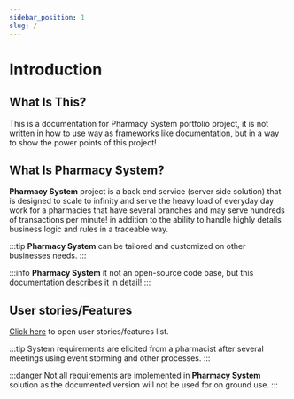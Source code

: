 ```yaml
---
sidebar_position: 1
slug: /
---
```


# Introduction

## What Is This?

This is a documentation for Pharmacy System portfolio project, it is not written in how to use way as frameworks like documentation, but in a way to show the power points of this project!

## What Is Pharmacy System?
**Pharmacy System** project is a back end service (server side solution) that is designed to scale to infinity and serve the heavy load of everyday day work for a pharmacies that have several branches and may serve hundreds of transactions per minute! in addition to the ability to handle highly details business logic and rules in a traceable way.

:::tip 
**Pharmacy System** can be tailored and customized on other businesses needs.
:::

:::info 
**Pharmacy System** it not an open-source code base, but this documentation describes it in detail!
:::

## User stories/Features
[Click here](https://drive.google.com/file/d/1WQWYwzRg0aOB8KKlfuPJXvbfZj7Rk8ro/view?usp=drive_link) to open user stories/features list.

:::tip
System requirements are elicited from a pharmacist after several meetings using event storming and other processes.
:::

:::danger
Not all requirements are implemented in **Pharmacy System** solution as the documented version will not be used for on ground use.
:::